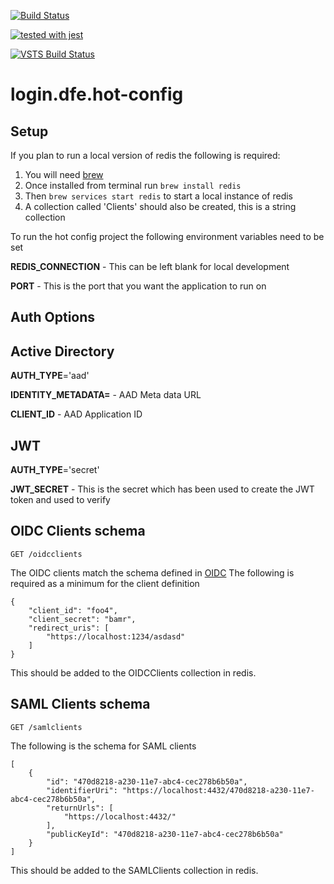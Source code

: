 [![Build Status](https://travis-ci.org/DFE-Digital/login.dfe.hot-config.svg?branch=master)](https://travis-ci.org/DFE-Digital/login.dfe.hot-config)

[![tested with jest](https://img.shields.io/badge/tested_with-jest-99424f.svg)](https://github.com/facebook/jest)

[![VSTS Build Status](https://sfa-gov-uk.visualstudio.com/_apis/public/build/definitions/aa44e142-c0ac-4ace-a6b2-0d9a3f35d516/706/badge)](https://sfa-gov-uk.visualstudio.com/DfE%20New%20Secure%20Access/_build/index?definitionId=706&_a=completed)

# login.dfe.hot-config


## Setup

If you plan to run a local version of redis the following is required:


1) You will need [brew](https://brew.sh/)
1) Once installed from terminal run ``` brew install redis ```
1) Then ```brew services start redis``` to start a local instance of redis
1) A collection called 'Clients' should also be created, this is a string collection

To run the hot config project the following environment variables need to be set

**REDIS_CONNECTION** - This can be left blank for local development

**PORT** - This is the port that you want the application to run on

## Auth Options

## Active Directory

**AUTH_TYPE**='aad' 

**IDENTITY_METADATA=** - AAD Meta data URL
 
**CLIENT_ID** - AAD Application ID 


## JWT

**AUTH_TYPE**='secret'
 
**JWT_SECRET** - This is the secret which has been used to create the JWT token and used to verify  



## OIDC Clients schema

`GET /oidcclients`

The OIDC clients match the schema defined in [OIDC](https://github.com/panva/node-oidc-provider) The following is required as a minimum for the client definition

```
{
    "client_id": "foo4",
    "client_secret": "bamr",
    "redirect_uris": [
        "https://localhost:1234/asdasd"
    ]
}
```
This should be added to the OIDCClients collection in redis.


## SAML Clients schema

`GET /samlclients`

The following is the schema for SAML clients

```
[
	{
		"id": "470d8218-a230-11e7-abc4-cec278b6b50a",
		"identifierUri": "https://localhost:4432/470d8218-a230-11e7-abc4-cec278b6b50a",
		"returnUrls": [
			"https://localhost:4432/"
		],
		"publicKeyId": "470d8218-a230-11e7-abc4-cec278b6b50a"
	}
]
```
This should be added to the SAMLClients collection in redis.
